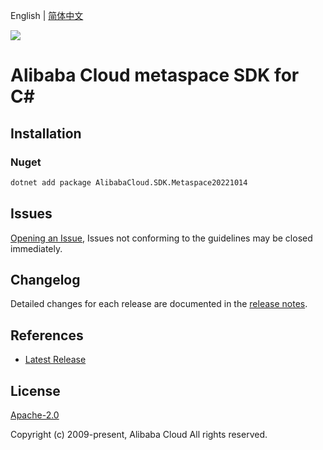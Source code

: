English | [简体中文](README-CN.md)

![](https://aliyunsdk-pages.alicdn.com/icons/AlibabaCloud.svg)

# Alibaba Cloud metaspace SDK for C#

## Installation

### Nuget

```bash
dotnet add package AlibabaCloud.SDK.Metaspace20221014
```

## Issues

[Opening an Issue](https://github.com/aliyun/alibabacloud-csharp-sdk/issues/new), Issues not conforming to the guidelines may be closed immediately.

## Changelog

Detailed changes for each release are documented in the [release notes](./ChangeLog.md).

## References

* [Latest Release](https://github.com/aliyun/alibabacloud-csharp-sdk/)

## License

[Apache-2.0](http://www.apache.org/licenses/LICENSE-2.0)

Copyright (c) 2009-present, Alibaba Cloud All rights reserved.
